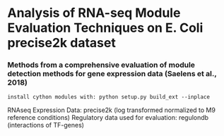 # Analysis of RNA-seq Module Evaluation Techniques on E. Coli precise2k dataset
### Methods from a comprehensive evaluation of module detection methods for gene expression data (Saelens et al., 2018)

```
install cython modules with: python setup.py build_ext --inplace
```

RNAseq Expression Data: precise2k (log transformed normalized to M9 reference conditions)
Regulatory data used for evaluation: regulondb (interactions of TF-genes)

